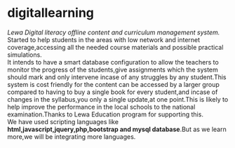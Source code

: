 # digitallearning
<i>Lewa Digital literacy offline content and curriculum management system. </i>
Started to help students in the areas with low network and internet coverage,accessing all the needed course materials and possible practical simulations.<br>
It intends to have a smart database configuration to allow the teachers to monitor the progress of the students,give assignments which the system should mark and only intervene incase of any struggles by any student.This system is cost friendly for the content can be accessed by  a larger group compared to having to buy a single book for every student,and incase of changes in the syllabus,you only a single update,at one point.This is likely to help improve the performance in the local schools to the national examination.Thanks to Lewa Education program for supporting this. <br>
We have used scripting languages like <b>html,javascript,jquery,php,bootstrap and mysql database</b>.But as we learn more,we will be integrating more languages.
